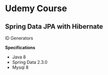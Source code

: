 # Udemy Course

## Spring Data JPA with Hibernate

ID Generators

**Specifications**
* Java 8
* Spring Data 2.3.0
* Mysql 8